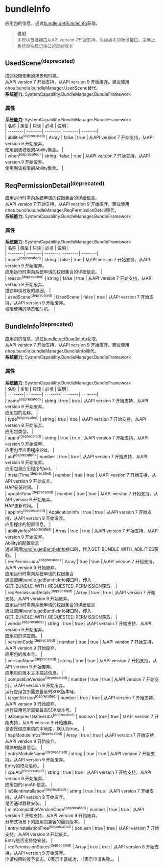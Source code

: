 # bundleInfo    
应用包的信息，通过[bundle.getBundleInfo](js-apis-Bundle.md#bundlegetbundleinfodeprecated)获取。  
> **说明**   
>本模块首批接口从API version 7开始支持。后续版本的新增接口，采用上角标单独标记接口的起始版本  
    
## UsedScene<sup>(deprecated)</sup>    
描述权限使用的场景和时机。    
从API version 7 开始支持，从API version 9 开始废弃。建议使用ohos.bundle.bundleManager.UsedScene替代。  
 **系统能力:**  SystemCapability.BundleManager.BundleFramework    
### 属性    
 **系统能力:**  SystemCapability.BundleManager.BundleFramework    
| 名称 | 类型 | 只读 | 必填 | 说明 |  
| --------| --------| --------| --------| --------|  
| abilities<sup>(deprecated)</sup> | Array<string> | false | true | 从API version 7 开始支持，从API version 9 开始废弃。<br>使用到该权限的Ability集合。 |  
| when<sup>(deprecated)</sup> | string | false | true | 从API version 7 开始支持，从API version 9 开始废弃。<br>使用到该权限的Ability集合。 |  
    
## ReqPermissionDetail<sup>(deprecated)</sup>    
应用运行时需向系统申请的权限集合的详细信息。    
从API version 7 开始支持，从API version 9 开始废弃。建议使用ohos.bundle.bundleManager.ReqPermissionDetail替代。  
 **系统能力:**  SystemCapability.BundleManager.BundleFramework    
### 属性    
 **系统能力:**  SystemCapability.BundleManager.BundleFramework    
| 名称 | 类型 | 只读 | 必填 | 说明 |  
| --------| --------| --------| --------| --------|  
| name<sup>(deprecated)</sup> | string | false | true | 从API version 7 开始支持，从API version 9 开始废弃。<br>应用运行时需向系统申请的权限集合的详细信息。 |  
| reason<sup>(deprecated)</sup> | string | false | true | 从API version 7 开始支持，从API version 9 开始废弃。<br>描述申请权限的原因。 |  
| usedScene<sup>(deprecated)</sup> | UsedScene | false | true | 从API version 7 开始支持，从API version 9 开始废弃。<br>权限使用的场景和时机。 |  
    
## BundleInfo<sup>(deprecated)</sup>    
应用包的信息，通过[bundle.getBundleInfo](js-apis-Bundle.md#bundlegetbundleinfodeprecated)获取。    
从API version 7 开始支持，从API version 9 开始废弃。建议使用ohos.bundle.bundleManager.BundleInfo替代。  
 **系统能力:**  SystemCapability.BundleManager.BundleFramework    
### 属性    
 **系统能力:**  SystemCapability.BundleManager.BundleFramework    
| 名称 | 类型 | 只读 | 必填 | 说明 |  
| --------| --------| --------| --------| --------|  
| name<sup>(deprecated)</sup> | string | true | true | 从API version 7 开始支持，从API version 9 开始废弃。<br>应用包的名称。 |  
| type<sup>(deprecated)</sup> | string | true | true | 从API version 7 开始支持，从API version 9 开始废弃。<br>应用包类型。 |  
| appId<sup>(deprecated)</sup> | string | true | true | 从API version 7 开始支持，从API version 9 开始废弃。<br>应用包里应用程序的id。 |  
| uid<sup>(deprecated)</sup> | number | true | true | 从API version 7 开始支持，从API version 9 开始废弃。<br>应用包里应用程序的uid。 |  
| installTime<sup>(deprecated)</sup> | number | true | true | 从API version 7 开始支持，从API version 9 开始废弃。<br>HAP安装时间。 |  
| updateTime<sup>(deprecated)</sup> | number | true | true | 从API version 7 开始支持，从API version 9 开始废弃。<br>HAP更新时间。 |  
| appInfo<sup>(deprecated)</sup> | ApplicationInfo | true | true | 从API version 7 开始支持，从API version 9 开始废弃。<br>应用程序的配置信息。 |  
| abilityInfos<sup>(deprecated)</sup> | Array<AbilityInfo> | true | true | 从API version 7 开始支持，从API version 9 开始废弃。<br>Ability的配置信息<br />通过调用[bundle.getBundleInfo](js-apis-Bundle.md#bundlegetbundleinfodeprecated)接口时，传入GET_BUNDLE_WITH_ABILITIES获取。 |  
| reqPermissions<sup>(deprecated)</sup> | Array<string> | true | true | 从API version 7 开始支持，从API version 9 开始废弃。<br>应用运行时需向系统申请的权限集合<br />通过调用[bundle.getBundleInfo](js-apis-Bundle.md#bundlegetbundleinfodeprecated)接口时，传入GET_BUNDLE_WITH_REQUESTED_PERMISSION获取。 |  
| reqPermissionDetails<sup>(deprecated)</sup> | Array<ReqPermissionDetail> | true | true | 从API version 7 开始支持，从API version 9 开始废弃。<br>应用运行时需向系统申请的权限集合的详细信息<br />通过调用[bundle.getBundleInfo](js-apis-Bundle.md#bundlegetbundleinfodeprecated)接口时，传入GET_BUNDLE_WITH_REQUESTED_PERMISSION获取。 |  
| vendor<sup>(deprecated)</sup> | string | true | true | 从API version 7 开始支持，从API version 9 开始废弃。<br>应用包的供应商。 |  
| versionCode<sup>(deprecated)</sup> | number | true | true | 从API version 7 开始支持，从API version 9 开始废弃。<br>应用包的版本号。 |  
| versionName<sup>(deprecated)</sup> | string | true | true | 从API version 7 开始支持，从API version 9 开始废弃。<br>应用包的版本文本描述信息。 |  
| compatibleVersion<sup>(deprecated)</sup> | number | true | true | 从API version 7 开始支持，从API version 9 开始废弃。<br>运行应用包所需要最低的SDK版本号。 |  
| targetVersion<sup>(deprecated)</sup> | number | true | true | 从API version 7 开始支持，从API version 9 开始废弃。<br>运行应用包所需要最高SDK版本号。 |  
| isCompressNativeLibs<sup>(deprecated)</sup> | boolean | true | true | 从API version 7 开始支持，从API version 9 开始废弃。<br>是否压缩应用包的本地库，默认为true。  |  
| hapModuleInfos<sup>(deprecated)</sup> | Array<HapModuleInfo> | true | true | 从API version 7 开始支持，从API version 9 开始废弃。<br>模块的配置信息。 |  
| entryModuleName<sup>(deprecated)</sup> | string | true | true | 从API version 7 开始支持，从API version 9 开始废弃。<br>Entry的模块名称。 |  
| cpuAbi<sup>(deprecated)</sup> | string | true | true | 从API version 7 开始支持，从API version 9 开始废弃。<br>应用包的cpuAbi信息。 |  
| isSilentInstallation<sup>(deprecated)</sup> | string | true | true | 从API version 7 开始支持，从API version 9 开始废弃。<br>是否通过静默安装。 |  
| minCompatibleVersionCode<sup>(deprecated)</sup> | number | true | true | 从API version 7 开始支持，从API version 9 开始废弃。<br>分布式场景下的应用包兼容的最低版本。 |  
| entryInstallationFree<sup>(deprecated)</sup> | boolean | true | true | 从API version 7 开始支持，从API version 9 开始废弃。<br>Entry是否支持免安装。 |  
| reqPermissionStates<sup>(deprecated)</sup> | Array<number> | true | true | 从API version 8 开始支持，从API version 9 开始废弃。<br>申请权限的授予状态。0表示申请成功，-1表示申请失败。。 |  
